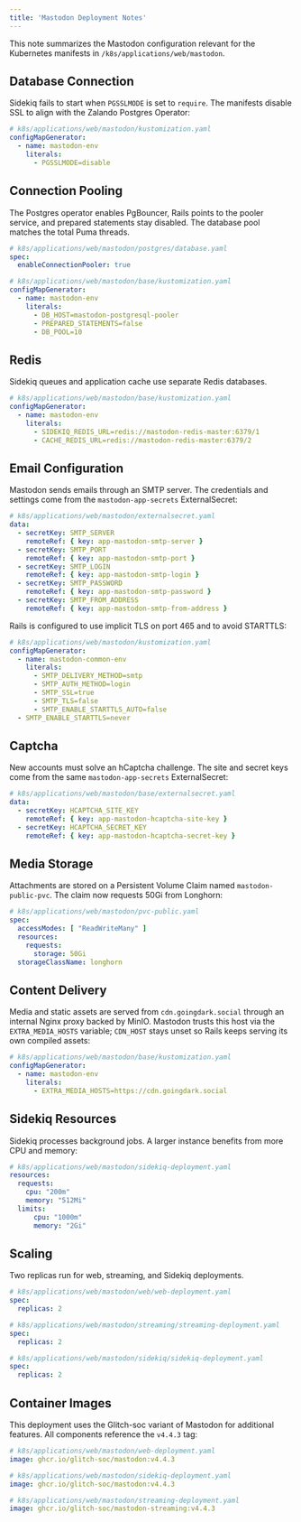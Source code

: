 ```yaml
---
title: 'Mastodon Deployment Notes'
---
```


This note summarizes the Mastodon configuration relevant for the Kubernetes manifests in `/k8s/applications/web/mastodon`.

## Database Connection

Sidekiq fails to start when `PGSSLMODE` is set to `require`. The manifests disable SSL to align with the Zalando Postgres Operator:

```yaml
# k8s/applications/web/mastodon/kustomization.yaml
configMapGenerator:
  - name: mastodon-env
    literals:
      - PGSSLMODE=disable
```

## Connection Pooling

The Postgres operator enables PgBouncer, Rails points to the pooler service, and prepared statements stay disabled. The database pool matches the total Puma threads.

```yaml
# k8s/applications/web/mastodon/postgres/database.yaml
spec:
  enableConnectionPooler: true

# k8s/applications/web/mastodon/base/kustomization.yaml
configMapGenerator:
  - name: mastodon-env
    literals:
      - DB_HOST=mastodon-postgresql-pooler
      - PREPARED_STATEMENTS=false
      - DB_POOL=10
```

## Redis

Sidekiq queues and application cache use separate Redis databases.

```yaml
# k8s/applications/web/mastodon/base/kustomization.yaml
configMapGenerator:
  - name: mastodon-env
    literals:
      - SIDEKIQ_REDIS_URL=redis://mastodon-redis-master:6379/1
      - CACHE_REDIS_URL=redis://mastodon-redis-master:6379/2
```

## Email Configuration

Mastodon sends emails through an SMTP server. The credentials and settings come from the `mastodon-app-secrets` ExternalSecret:

```yaml
# k8s/applications/web/mastodon/externalsecret.yaml
data:
  - secretKey: SMTP_SERVER
    remoteRef: { key: app-mastodon-smtp-server }
  - secretKey: SMTP_PORT
    remoteRef: { key: app-mastodon-smtp-port }
  - secretKey: SMTP_LOGIN
    remoteRef: { key: app-mastodon-smtp-login }
  - secretKey: SMTP_PASSWORD
    remoteRef: { key: app-mastodon-smtp-password }
  - secretKey: SMTP_FROM_ADDRESS
    remoteRef: { key: app-mastodon-smtp-from-address }
```

Rails is configured to use implicit TLS on port 465 and to avoid STARTTLS:

```yaml
# k8s/applications/web/mastodon/kustomization.yaml
configMapGenerator:
  - name: mastodon-common-env
    literals:
      - SMTP_DELIVERY_METHOD=smtp
      - SMTP_AUTH_METHOD=login
      - SMTP_SSL=true
      - SMTP_TLS=false
      - SMTP_ENABLE_STARTTLS_AUTO=false
  - SMTP_ENABLE_STARTTLS=never
```

## Captcha

New accounts must solve an hCaptcha challenge. The site and secret keys come from the same `mastodon-app-secrets` ExternalSecret:

```yaml
# k8s/applications/web/mastodon/base/externalsecret.yaml
data:
  - secretKey: HCAPTCHA_SITE_KEY
    remoteRef: { key: app-mastodon-hcaptcha-site-key }
  - secretKey: HCAPTCHA_SECRET_KEY
    remoteRef: { key: app-mastodon-hcaptcha-secret-key }
```

## Media Storage

Attachments are stored on a Persistent Volume Claim named `mastodon-public-pvc`.
The claim now requests 50Gi from Longhorn:

```yaml
# k8s/applications/web/mastodon/pvc-public.yaml
spec:
  accessModes: [ "ReadWriteMany" ]
  resources:
    requests:
      storage: 50Gi
  storageClassName: longhorn
```

## Content Delivery

Media and static assets are served from `cdn.goingdark.social` through an internal Nginx proxy backed by MinIO. Mastodon trusts this host via the `EXTRA_MEDIA_HOSTS` variable; `CDN_HOST` stays unset so Rails keeps serving its own compiled assets:

```yaml
# k8s/applications/web/mastodon/base/kustomization.yaml
configMapGenerator:
  - name: mastodon-env
    literals:
      - EXTRA_MEDIA_HOSTS=https://cdn.goingdark.social
```

## Sidekiq Resources

Sidekiq processes background jobs. A larger instance benefits from more
CPU and memory:

```yaml
# k8s/applications/web/mastodon/sidekiq-deployment.yaml
resources:
  requests:
    cpu: "200m"
    memory: "512Mi"
  limits:
      cpu: "1000m"
      memory: "2Gi"
```

## Scaling

Two replicas run for web, streaming, and Sidekiq deployments.

```yaml
# k8s/applications/web/mastodon/web/web-deployment.yaml
spec:
  replicas: 2

# k8s/applications/web/mastodon/streaming/streaming-deployment.yaml
spec:
  replicas: 2

# k8s/applications/web/mastodon/sidekiq/sidekiq-deployment.yaml
spec:
  replicas: 2
```

## Container Images

This deployment uses the Glitch-soc variant of Mastodon for additional features.
All components reference the `v4.4.3` tag:

```yaml
# k8s/applications/web/mastodon/web-deployment.yaml
image: ghcr.io/glitch-soc/mastodon:v4.4.3

# k8s/applications/web/mastodon/sidekiq-deployment.yaml
image: ghcr.io/glitch-soc/mastodon:v4.4.3

# k8s/applications/web/mastodon/streaming-deployment.yaml
image: ghcr.io/glitch-soc/mastodon-streaming:v4.4.3
```

